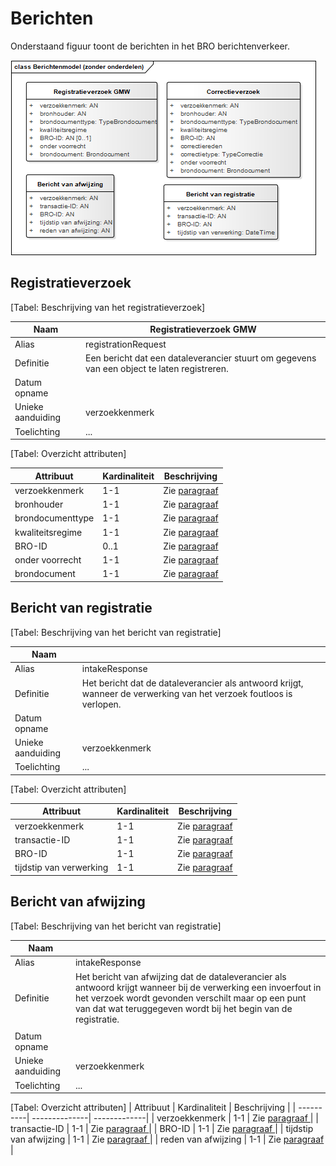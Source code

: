 # Berichten

Onderstaand figuur toont de berichten in het BRO berichtenverkeer.

![Berichtenmodel BRO berichtenverkeer](media/fig-berichtenmodel-zonder-onderdelen.png)

## Registratieverzoek

[Tabel: Beschrijving van het registratieverzoek]

| Naam       | Registratieverzoek GMW    |
|------      | --------------------------|
| Alias             | registrationRequest  |
| Definitie         | Een bericht dat een dataleverancier stuurt om gegevens van een object te laten registreren. |
| Datum opname      |  |
| Unieke aanduiding | verzoekkenmerk |
| Toelichting| ...  |

[Tabel: Overzicht attributen]

| Attribuut | Kardinaliteit | Beschrijving |
| ----------| --------------| -------------|
| verzoekkenmerk | 1-1 | Zie [paragraaf ](#711-identificatie) |
| bronhouder | 1-1 | Zie [paragraaf ](#711-identificatie) |
| brondocumenttype | 1-1 | Zie [paragraaf ](#711-identificatie) |
| kwaliteitsregime | 1-1 | Zie [paragraaf ](#711-identificatie) |
| BRO-ID | 0..1 | Zie [paragraaf ](#711-identificatie) |
| onder voorrecht | 1-1 | Zie [paragraaf ](#711-identificatie) |
| brondocument | 1-1 | Zie [paragraaf ](#711-identificatie) |

## Bericht van registratie
[Tabel: Beschrijving van het bericht van registratie]

| Naam       |     |
|------      | --------------------------|
| Alias             | intakeResponse  |
| Definitie         |  Het bericht dat de dataleverancier als antwoord krijgt, wanneer de verwerking van het verzoek foutloos is verlopen.                        |
| Datum opname      |  |
| Unieke aanduiding | verzoekkenmerk |
| Toelichting| ...  |

[Tabel: Overzicht attributen]

| Attribuut | Kardinaliteit | Beschrijving |
| ----------| --------------| -------------|
| verzoekkenmerk | 1-1 | Zie [paragraaf ](#711-identificatie) |
| transactie-ID | 1-1 | Zie [paragraaf ](#711-identificatie) |
| BRO-ID | 1-1 | Zie [paragraaf ](#711-identificatie) |
| tijdstip van verwerking | 1-1 | Zie [paragraaf ](#711-identificatie) |

## Bericht van afwijzing
[Tabel: Beschrijving van het bericht van registratie]

| Naam       |     |
|------      | --------------------------|
| Alias             | intakeResponse  |
| Definitie         |  Het bericht van afwijzing dat de dataleverancier als antwoord krijgt wanneer bij de verwerking een invoerfout in het verzoek wordt gevonden verschilt maar op een punt van dat wat teruggegeven wordt bij het begin van de registratie. 
                        |
| Datum opname      |  |
| Unieke aanduiding | verzoekkenmerk |
| Toelichting| ...  |

[Tabel: Overzicht attributen]
| Attribuut | Kardinaliteit | Beschrijving |
| ----------| --------------| -------------|
| verzoekkenmerk | 1-1 | Zie [paragraaf ](#711-identificatie) |
| transactie-ID | 1-1 | Zie [paragraaf ](#711-identificatie) |
| BRO-ID | 1-1 | Zie [paragraaf ](#711-identificatie) |
| tijdstip van afwijzing | 1-1 | Zie [paragraaf ](#711-identificatie) |
| reden van afwijzing | 1-1 | Zie [paragraaf ](#711-identificatie) |


